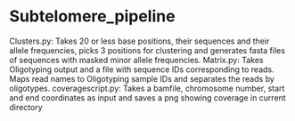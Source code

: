# Subtelomere_pipeline

Clusters.py: Takes 20 or less base positions, their sequences and their allele frequencies, 
picks 3 positions for clustering and generates fasta files of sequences with masked minor allele frequencies.
Matrix.py: Takes Oligotyping output and a file with sequence IDs corresponding to reads. Maps read names to Oligotyping sample IDs and separates the reads by oligotypes.
coveragescript.py: Takes a bamfile, chromosome number, start and end coordinates as input and saves a png showing coverage in current directory
